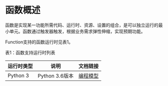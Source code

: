 # 函数概述

函数是实现某一功能所需代码、运行时、资源、设置的组合，是可以独立运行的最小单元。函数通过触发器触发，根据业务需求弹性伸缩，实现预期功能。

 
Function支持的函数运行时见表1。

表1：函数支持运行时列表

| 运行时类型 | 说明           | 文档链接 |
| ---------- | -------------- | -------- |
| Python 3   | Python 3.6版本 |    [编程模型](../../Operation-Guide/buildfunction/programming-model/python/processing-program.md)      |  
